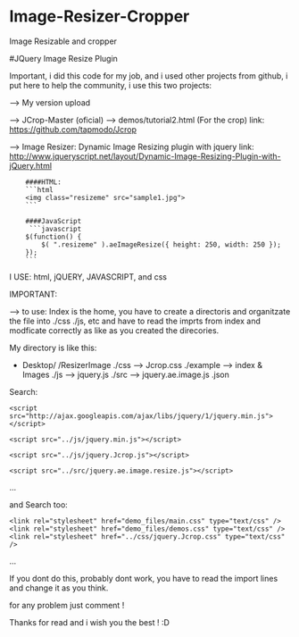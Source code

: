 # Image-Resizer-Cropper
Image Resizable and cropper 

#JQuery Image Resize Plugin 

Important, i did this code for my job, and i used other projects from github, i put here to help the community, i use this two projects:

--> My version upload

 --> JCrop-Master (oficial) --> demos/tutorial2.html  (For the crop) 
      link: https://github.com/tapmodo/Jcrop
      
 
 --> Image Resizer: Dynamic Image Resizing plugin with jquery
      link: http://www.jqueryscript.net/layout/Dynamic-Image-Resizing-Plugin-with-jQuery.html
     
        ####HTML:
        ```html
        <img class="resizeme" src="sample1.jpg">
        ```

        ####JavaScript
         ```javascript
        $(function() {
            $( ".resizeme" ).aeImageResize({ height: 250, width: 250 });
        });
        ```
      
I USE: html, jQUERY, JAVASCRIPT, and css

IMPORTANT: 

-->  to use: Index is the home, you have to create a directoris and organitzate the file into ./css  ./js, etc and have to read the  imprts from index and modficate correctly as like as you created the direcories. 

My directory is like this: 
  
 
- Desktop/
   /ResizerImage
    ./css --> Jcrop.css
    ./example --> index & Images
    ./js  --> jquery.js
    ./src --> jquery.ae.image.js
    .json
    

Search: 

    <script src="http://ajax.googleapis.com/ajax/libs/jquery/1/jquery.min.js"></script>
  
    <script src="../js/jquery.min.js"></script>		
  
    <script src="../js/jquery.Jcrop.js"></script>
  
    <script src="../src/jquery.ae.image.resize.js"></script>
...

and Search too:

    <link rel="stylesheet" href="demo_files/main.css" type="text/css" />
    <link rel="stylesheet" href="demo_files/demos.css" type="text/css" />
    <link rel="stylesheet" href="../css/jquery.Jcrop.css" type="text/css" />
...

If you dont do this, probably dont work, you have to read the import lines and change it as you think.

for any problem just comment !

Thanks for read and i wish you the best ! :D
